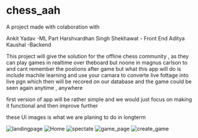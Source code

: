 # chess_aah

A project made with colaboration with 

Ankit Yadav -ML Part
Harshvardhan Singh Shekhawat - Front End
Aditya Kaushal -Backend

This project will give the solution for the offline chess community , as they can play games in realtime over theboard but noone in magnus carlson to and cant remember the postions after game but what this app will do is include machile learning and use your camara to converte live fottage into live pgn which then will be recored on our database and the game could be seen again anytime , anywhere


first version of app will be rather simple and we would just focus on making it functional and then improve further 

these UI images is what we are planing to do in longterm 


![landingpage](https://github.com/shekhawat-harsh/chess_aah/assets/120274885/dd6af3a8-4f7d-4ad5-98f7-4869d86012a9)
![Home](https://github.com/shekhawat-harsh/chess_aah/assets/120274885/410d8651-1c9c-42b4-af46-ec50b6428df6)
![spectate](https://github.com/shekhawat-harsh/chess_aah/assets/120274885/738da64b-eec4-4749-8f27-e4598f2cfac3)
![game_page](https://github.com/shekhawat-harsh/chess_aah/assets/120274885/6e1423a5-fc54-44ee-a013-1e4b8d928204)
![create_game](https://github.com/shekhawat-harsh/chess_aah/assets/120274885/21ebf5ee-4f3c-40f7-8548-a68c1ca0e24f)
